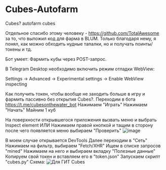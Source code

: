 # Cubes-Autofarm
Cubes? autofarm cubes

Отдельное спасибо этому человеку - https://github.com/TotalAwesome 
за то, что выложил код для фарма в BLUM.
Только благодаря нему, я понял, как можно обходить нудные тапалки, но и получать поинты/токены и тд.

Бот умеет:
Фармить кубы через POST-запрос.

В Telegram Desktop необходимо включить режим отладки WebView:

Settings -> Advanced -> Experimental settings -> Enable WebView inspecting

Как получить токен, чтобы вообще не заходить больше в игру и фармить пассивно без открытия Cubes?.
Переходим в бота https://t.me/cubesonthewater_bot
Нажимаем "Играть"
Нажимаем "Начать"
Майним 1 куб

На поверхности открывшегося приложения вызвать меню и выбрать Inspect element
ИЛИ
Нажимаем правой кнопкой и тащим в сторону после чего появляется меню выбираем "Проверить"
![image](https://github.com/Colhiri/Cubes-Autofarm/assets/118454025/ed1a776e-4ff1-4bca-a143-22a466744274)

В моем случае открывается DevTools
Далее переходим в "Сеть"
Нажимаем на фильтр, выбираем "Fetch/XHR"
Ищем в списке запросов "mined"
Нажимаем на него и выбираем вкладку "Полезные данные"
Копируем свой токен и вставляем его в "token.json"
Запускаем скрипт "cubes.py"
Схема:
![Для ГИТ Cubes](https://github.com/Colhiri/Cubes-Autofarm/assets/118454025/d1ac1c4e-26dc-4b5a-b3e9-2460a9d7b14c)

